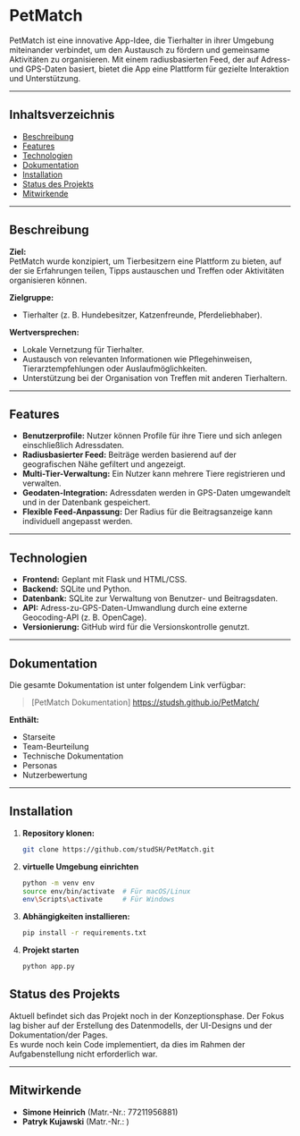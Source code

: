 # **PetMatch**

PetMatch ist eine innovative App-Idee, die Tierhalter in ihrer Umgebung miteinander verbindet, um den Austausch zu fördern und gemeinsame Aktivitäten zu organisieren. Mit einem radiusbasierten Feed, der auf Adress- und GPS-Daten basiert, bietet die App eine Plattform für gezielte Interaktion und Unterstützung.

---

## **Inhaltsverzeichnis**
- [Beschreibung](#beschreibung)
- [Features](#features)
- [Technologien](#technologien)
- [Dokumentation](#dokumentation)
- [Installation](#installation)
- [Status des Projekts](#status-des-projekts)
- [Mitwirkende](#mitwirkende)

---

## **Beschreibung**
**Ziel:**  
PetMatch wurde konzipiert, um Tierbesitzern eine Plattform zu bieten, auf der sie Erfahrungen teilen, Tipps austauschen und Treffen oder Aktivitäten organisieren können.

**Zielgruppe:**  
- Tierhalter (z. B. Hundebesitzer, Katzenfreunde, Pferdeliebhaber).  

**Wertversprechen:**  
- Lokale Vernetzung für Tierhalter.  
- Austausch von relevanten Informationen wie Pflegehinweisen, Tierarztempfehlungen oder Auslaufmöglichkeiten.  
- Unterstützung bei der Organisation von Treffen mit anderen Tierhaltern.

---

## **Features**
- **Benutzerprofile:** Nutzer können Profile für ihre Tiere und sich anlegen einschließlich Adressdaten.  
- **Radiusbasierter Feed:** Beiträge werden basierend auf der geografischen Nähe gefiltert und angezeigt.  
- **Multi-Tier-Verwaltung:** Ein Nutzer kann mehrere Tiere registrieren und verwalten.  
- **Geodaten-Integration:** Adressdaten werden in GPS-Daten umgewandelt und in der Datenbank gespeichert.  
- **Flexible Feed-Anpassung:** Der Radius für die Beitragsanzeige kann individuell angepasst werden.  

---

## **Technologien**
- **Frontend:** Geplant mit Flask und HTML/CSS.  
- **Backend:** SQLite und Python.  
- **Datenbank:** SQLite zur Verwaltung von Benutzer- und Beitragsdaten.  
- **API:** Adress-zu-GPS-Daten-Umwandlung durch eine externe Geocoding-API (z. B. OpenCage).  
- **Versionierung:** GitHub wird für die Versionskontrolle genutzt.  

---

## **Dokumentation**
Die gesamte Dokumentation ist unter folgendem Link verfügbar:  
> [PetMatch Dokumentation] https://studsh.github.io/PetMatch/

**Enthält:**  
- Starseite
- Team-Beurteilung
- Technische Dokumentation  
- Personas
- Nutzerbewertung 

---

## **Installation**
1. **Repository klonen:**  
   ```bash
   git clone https://github.com/studSH/PetMatch.git

2. **virtuelle Umgebung einrichten**
     ```bash
    python -m venv env
    source env/bin/activate  # Für macOS/Linux
    env\Scripts\activate     # Für Windows

3. **Abhängigkeiten installieren:**
     ```bash
    pip install -r requirements.txt
4. **Projekt starten**
     ```bash
    python app.py


## **Status des Projekts**
Aktuell befindet sich das Projekt noch in der Konzeptionsphase. Der Fokus lag bisher auf der Erstellung des Datenmodells, der UI-Designs und der Dokumentation/der Pages.  
Es wurde noch kein Code implementiert, da dies im Rahmen der Aufgabenstellung nicht erforderlich war.

---

## **Mitwirkende**
- **Simone Heinrich** (Matr.-Nr.: 77211956881)  
- **Patryk Kujawski** (Matr.-Nr.: )

